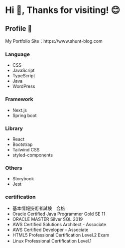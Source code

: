 # Hi 👋, Thanks for visiting! 😊

## Profile 🌱

<p> My Portfolio Site：https://www.shunt-blog.com</p>

### Language
- CSS
- JavaScript
- TypeScript
- Java
- WordPress

### Framework
- Next.js
- Spring boot

### Library
- React
- Bootstrap
- Tailwind CSS
- styled-components

### Others
- Storybook
- Jest

### certification
- 基本情報技術者試験　合格
- Oracle Certified Java Programmer Gold SE 11
- ORACLE MASTER Silver SQL 2019
- AWS Certified Solutions Architect - Associate
- AWS Certified Developer - Associate
- HTML5 Professional Certification Level.2 Exam
- Linux Professional Certification Level.1　

<!--
**shu-t23/shu-t23** is a ✨ _special_ ✨ repository because its `README.md` (this file) appears on your GitHub profile.

Here are some ideas to get you started:

- 🔭 I’m currently working on ...
- 🌱 I’m currently learning ...
- 👯 I’m looking to collaborate on ...
- 🤔 I’m looking for help with ...
- 💬 Ask me about ...
- 📫 How to reach me: ...
- 😄 Pronouns: ...
- ⚡ Fun fact: ...
-->
